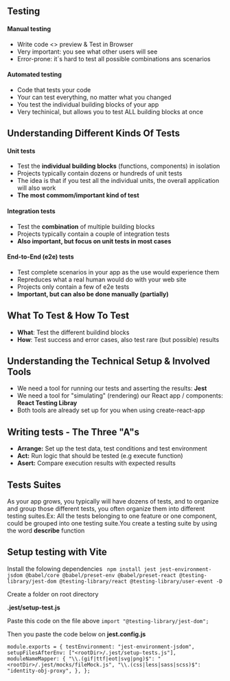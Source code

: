 ## Testing

#### Manual testing

- Write code <> preview & Test in Browser
- Very important: you see what other users will see
- Error-prone: it´s hard to test all possible combinations ans scenarios

#### Automated testing

- Code that tests your code
- Your can test everything, no matter what you changed
- You test the individual building blocks of your app
- Very techinical, but allows you to test ALL building blocks at once

## Understanding Different Kinds Of Tests

#### Unit tests

- Test the **individual building blocks** (functions, components) in isolation
- Projects typically contain dozens or hundreds of unit tests
- The idea is that if you test all the individual units, the overall application will also work
- **The most commom/important kind of test**

#### Integration tests

- Test the **combination** of multiple building blocks
- Projects typically contain a couple of integration tests
- **Also important, but focus on unit tests in most cases**

#### End-to-End (e2e) tests

- Test complete scenarios in your app as the use would experience them
- Repreduces what a real human would do with your web site
- Projects only contain a few of e2e tests
- **Important, but can also be done manually (partially)**

## What To Test & How To Test

- **What**: Test the different buildind blocks
- **How**: Test success and error cases, also test rare (but possible) results

## Understanding the Technical Setup & Involved Tools

- We need a tool for running our tests and asserting the results: **Jest**
- We need a tool for "simulating" (rendering) our React app / components: **React Testing Libray**
- Both tools are already set up for you when using create-react-app

## Writing tests - The Three "A"s

- **Arrange:** Set up the test data, test conditions and test environment
- **Act:** Run logic that should be tested (e.g execute function)
- **Asert:** Compare execution results with expected results

## Tests Suites

As your app grows, you typically will have dozens of tests, and to organize and group those different tests, you often organize them into different testing suites.Ex: All the tests belonging to one feature or one component, could be grouped into one testing suite.You create a testing suite by using the word **describe** function

## Setup testing with Vite

Install the folowing dependencies
`
npm install jest jest-environment-jsdom @babel/core @babel/preset-env @babel/preset-react @testing-library/jest-dom @testing-library/react @testing-library/user-event -D`

Create a folder on root directory

**.jest/setup-test.js**

Paste this code on the file above
`import "@testing-library/jest-dom";`

Then you paste the code below on **jest.config.js**

`module.exports = {
  testEnvironment: "jest-environment-jsdom",
  setupFilesAfterEnv: ["<rootDir>/.jest/setup-tests.js"],
  moduleNameMapper: {
    "\\.(gif|ttf|eot|svg|png)$": "<rootDir>/.jest/mocks/fileMock.js",
    "\\.(css|less|sass|scss)$": "identity-obj-proxy",
  },
};`
